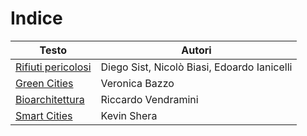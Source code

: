 # Indice

| Testo                                         | Autori                                                     |
|-----------------------------------------------|------------------------------------------------------------|
| [Rifiuti pericolosi](rifiuti.md)              | Diego Sist, Nicolò Biasi, Edoardo Ianicelli                |
| [Green Cities](green_cities.md)               | Veronica Bazzo                                             |
| [Bioarchitettura](bioarch.md)                 | Riccardo Vendramini                                        |
| [Smart Cities](smart_cities.md)               | Kevin Shera                                                |
